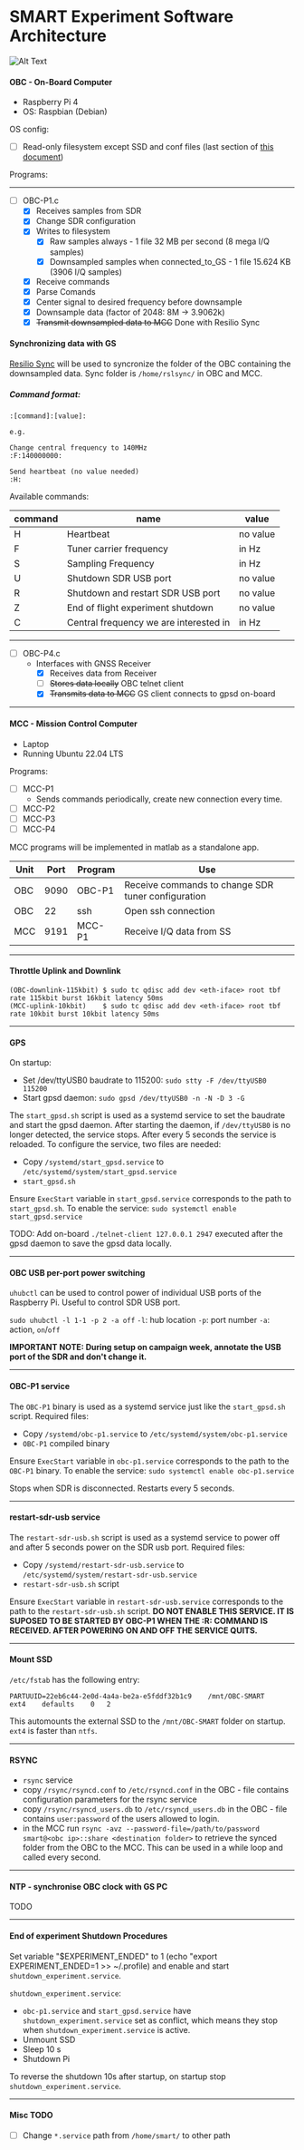 # SMART Experiment Software Architecture

![Alt Text](images/SW_arch.png)

#### OBC - On-Board Computer

- Raspberry Pi 4
- OS: Raspbian (Debian)

OS config:
- [ ] Read-only filesystem except SSD and conf files (last section of [this document](docs/ro_rootfs.pdf))

Programs:

---
- [ ] OBC-P1.c
    - [x] Receives samples from SDR
    - [x] Change SDR configuration
    - [x] Writes to filesystem
        - [X] Raw samples always - 1 file 32 MB per second (8 mega I/Q samples)
        - [X] Downsampled samples when connected_to_GS - 1 file 15.624 KB (3906 I/Q samples)
    - [x] Receive commands
    - [x] Parse Comands
    - [x] Center signal to desired frequency before downsample
    - [x] Downsample data (factor of 2048: 8M -> 3.9062k)
    - [x] ~~Transmit  downsampled data to MCC~~ Done with Resilio Sync

#### Synchronizing data with GS

[Resilio Sync](https://www.resilio.com/) will be used to syncronize the folder of the OBC containing the downsampled data.
Sync folder is ```/home/rslsync/``` in OBC and MCC.

##### Command format:

    :[command]:[value]:

    e.g.

    Change central frequency to 140MHz
    :F:140000000:

    Send heartbeat (no value needed)
    :H:
Available commands:

| command | name | value |
|-|-|-|
| H | Heartbeat | no value |
| F | Tuner carrier frequency| in Hz |
| S | Sampling Frequency | in Hz |
| U | Shutdown SDR USB port | no value |
| R | Shutdown and restart SDR USB port | no value |
| Z | End of flight experiment shutdown | no value |
| C | Central frequency we are interested in | in Hz |
---
- [ ] OBC-P4.c
    - Interfaces with GNSS Receiver
        - [x] Receives data from Receiver 
        - [ ] ~~Stores data locally~~ OBC telnet client
        - [x] ~~Transmits data to MCC~~ GS client connects to gpsd on-board
---


#### MCC - Mission Control Computer

- Laptop 
- Running Ubuntu 22.04 LTS

Programs:
- [ ] MCC-P1
    - Sends commands periodically, create new connection every time.
- [ ] MCC-P2
- [ ] MCC-P3
- [ ] MCC-P4

MCC programs will be implemented in matlab as a standalone app. 


| Unit | Port |Program|    Use         | 
|------|------|-------|----------------|
|OBC   | 9090 | OBC-P1|Receive commands to change SDR tuner configuration|
|OBC   |22    |  ssh  |  Open ssh connection     |
|MCC   | 9191 | MCC-P1|Receive I/Q data from SS  |

---

#### Throttle Uplink and Downlink

```
(OBC-downlink-115kbit) $ sudo tc qdisc add dev <eth-iface> root tbf rate 115kbit burst 16kbit latency 50ms
(MCC-uplink-10kbit)    $ sudo tc qdisc add dev <eth-iface> root tbf rate 10kbit burst 10kbit latency 50ms
```

---

#### GPS

On startup:
- Set /dev/ttyUSB0 baudrate to 115200: 
        ```sudo stty -F /dev/ttyUSB0 115200```
- Start gpsd daemon:
        ```sudo gpsd /dev/ttyUSB0 -n -N -D 3 -G```

The ```start_gpsd.sh``` script is used as a systemd service to set the baudrate and start the gpsd daemon. After starting the daemon, if ```/dev/ttyUSB0``` is no longer detected, the service stops. After every 5 seconds the service is reloaded. 
To configure the service, two files are needed:
- Copy ```/systemd/start_gpsd.service``` to ```/etc/systemd/system/start_gpsd.service```
- ```start_gpsd.sh```

Ensure ```ExecStart``` variable in ```start_gpsd.service``` corresponds to the path to ```start_gpsd.sh```. To enable the service:
```sudo systemctl enable start_gpsd.service```

TODO: Add on-board ```./telnet-client 127.0.0.1 2947``` executed after the gpsd daemon to save the gpsd data locally.

---

#### OBC USB per-port power switching 

```uhubctl``` can be used to control power of individual USB ports of the Raspberry Pi. Useful to control SDR USB port.

```sudo uhubctl -l 1-1 -p 2 -a off```
```-l```: hub location
```-p```: port number
```-a```: action, ```on```/```off```

**IMPORTANT NOTE: During setup on campaign week, annotate the USB port of the SDR and don't change it.**

---

#### OBC-P1 service

The ```OBC-P1``` binary is used as a systemd service just like the ```start_gpsd.sh``` script. Required files:
- Copy ```/systemd/obc-p1.service``` to ```/etc/systemd/system/obc-p1.service```
- ```OBC-P1``` compiled binary

Ensure ```ExecStart``` variable in ```obc-p1.service``` corresponds to the path to the ```OBC-P1``` binary. To enable the service:
```sudo systemctl enable obc-p1.service```

Stops when SDR is disconnected. Restarts every 5 seconds. 

---

#### restart-sdr-usb service

The ```restart-sdr-usb.sh``` script is used as a systemd service to power off and after 5 seconds power on the SDR usb port. Required files:
- Copy ```/systemd/restart-sdr-usb.service``` to ```/etc/systemd/system/restart-sdr-usb.service```
- ```restart-sdr-usb.sh``` script

Ensure ```ExecStart``` variable in ```restart-sdr-usb.service``` corresponds to the path to the ```restart-sdr-usb.sh``` script. **DO NOT ENABLE THIS SERVICE. IT IS SUPOSED TO BE STARTED BY OBC-P1 WHEN THE :R: COMMAND IS RECEIVED. AFTER POWERING ON AND OFF THE SERVICE QUITS.**

---

#### Mount SSD

```/etc/fstab``` has the following entry:

```PARTUUID=22eb6c44-2e0d-4a4a-be2a-e5fddf32b1c9    /mnt/OBC-SMART	    ext4    defaults    0   2```

This automounts the external SSD to the ```/mnt/OBC-SMART``` folder on startup. ```ext4``` is faster than ```ntfs```.

---

#### RSYNC

- ```rsync``` service
- copy ```/rsync/rsyncd.conf``` to ```/etc/rsyncd.conf``` in the OBC - file contains configuration parameters for the rsync service
- copy ```/rsync/rsyncd_users.db``` to ```/etc/rsyncd_users.db``` in the OBC - file contains ```user:password``` of the users allowed to login.
- in the MCC run ```rsync -avz --password-file=/path/to/password smart@<obc ip>::share <destination folder>``` to retrieve the synced folder from the OBC to the MCC. This can be used in a while loop and called every second.


--- 

#### NTP - synchronise OBC clock with GS PC

TODO

---

#### End of experiment Shutdown Procedures

Set variable "$EXPERIMENT_ENDED" to 1 (echo "export EXPERIMENT_ENDED=1 >> ~/.profile) and enable and start ```shutdown_experiment.service```.

```shutdown_experiment.service```:
- ```obc-p1.service``` and ```start_gpsd.service``` have ```shutdown_experiment.service``` set as conflict, which means they stop when ```shutdown_experiment.service``` is active.
- Unmount SSD
- Sleep 10 s
- Shutdown Pi

To reverse the shutdown 10s after startup, on startup stop ```shutdown_experiment.service```.

---

#### Misc TODO

- [ ] Change ```*.service``` path from ```/home/smart/``` to other path